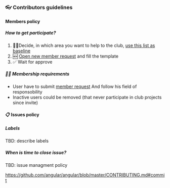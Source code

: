 ### 👓 Сontributors guidelines

#### Members policy

##### How to get participate?

1. 🙋‍♂️Decide, in which area you want to help to the club, [use this list as baseline](https://allcontributors.org/docs/en/emoji-key)
2. 🆕 [Open new member request](https://github.com/vas3k-sandbox/contributors/issues/new?assignees=&labels=documentation&template=new-member-request.md&title=%5BNew+member%5D) and fill the template
3. ✅ Wait for approve

##### 👮‍♀️ Membership requirements

- User have to submit [member request](https://github.com/vas3k-sandbox/contributors/issues/new?assignees=&labels=documentation&template=new-member-request.md&title=%5BNew+member%5D) And follow his field of responsobility
- Inactive users could be removed (that never participate in club projects since invite)

#### 📋 Issues policy

##### Labels

TBD: describe labels

##### When is time to close issue?

TBD: issue managment policy

https://github.com/angular/angular/blob/master/CONTRIBUTING.md#commit